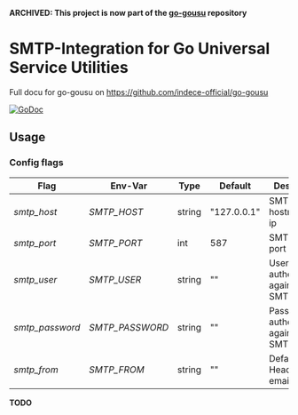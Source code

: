 **ARCHIVED: This project is now part of the [go-gousu](https://github.com/indece-official/go-gousu) repository**

# SMTP-Integration for Go Universal Service Utilities

Full docu for go-gousu on https://github.com/indece-official/go-gousu

[![GoDoc](https://godoc.org/github.com/indece-official/go-gousu-smtp?status.svg)](https://godoc.org/github.com/indece-official/go-gousu-smtp)

## Usage
### Config flags
| Flag | Env-Var | Type | Default | Description |
| --- | --- | --- | --- | --- |
| _smtp\_host_ | _SMTP\_HOST_ | string | "127.0.0.1" | SMTP-Server hostname or ip |
| _smtp\_port_ | _SMTP\_PORT_ | int | 587 | SMTP-Server port |
| _smtp\_user_ | _SMTP\_USER_ | string | "" | User for authentication against SMTP-Server |
| _smtp\_password_ | _SMTP\_PASSWORD_ | string | "" | Password for authentication against SMTP-Server |
| _smtp\_from_ | _SMTP\_FROM_ | string | "" | Default `From`-Header in emails |

**TODO**
